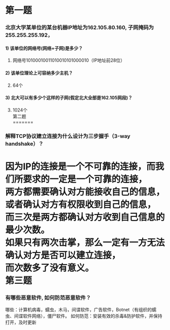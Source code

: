 第一题  
 =====  
 ### 北京大学某单位的某台机器IP地址为162.105.80.160, 子网掩码为255.255.255.192，    
#### 1) 该单位的网络号(网络+子网)是多少？  
1. 网络号10100010011010010101000010（IP地址前28位）  
#### 2) 该单位理论上可容纳多少主机？  
2. 64个  
#### 3) 北大可以有多少个这样的子网(假定北大全部是162.105网段)？  
3. 1024个  
第二题  
=======  
### 解释TCP协议建立连接为什么设计为三步握手（3-way handshake）？  
因为IP的连接是一个不可靠的连接，而我们所要求的一定是一个可靠的连接，  
两方都需要确认对方能接收自己的信息，或者确认对方有权限收到自己的信息，  
而三次是两方都确认对方收到自己信息的最少次数。  
如果只有两次击掌，那么一定有一方无法确认对方是否可以建立连接，  
而次数多了没有意义。  
第三题
========  
### 有哪些恶意软件, 如何防范恶意软件？  
哪些：计算机病毒，蠕虫，木马，间谍软件，广告软件，Botnet（有组织的蠕虫、间谍软件网络），僵尸软件。
如何防范：安装有效的杀毒&防护软件，并保持打开，及时更新
